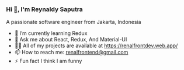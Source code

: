 ### Hi 👋, I'm Reynaldy Saputra

A passionate software engineer from Jakarta, Indonesia

- 🌱 I’m currently learning Redux
- 💬 Ask me about React, Redux, And Material-UI
- 👨‍💻 All of my projects are available at https://renalfrontdev.web.app/
- 📫 How to reach me: renalfrontend@gmail.com
- ⚡ Fun fact I think I am funny
